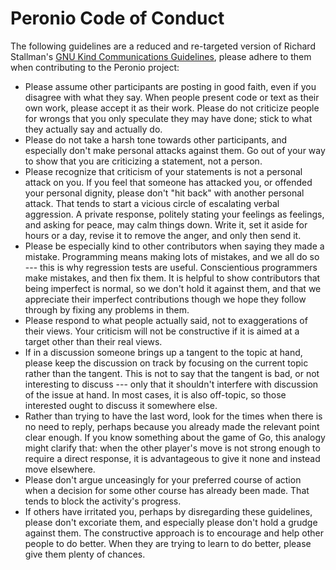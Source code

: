 # Peronio Code of Conduct

The following guidelines are a reduced and re-targeted version of Richard Stallman's [GNU Kind Communications Guidelines](https://www.gnu.org/philosophy/kind-communication.en.html), please adhere to them when contributing to the Peronio project:

* Please assume other participants are posting in good faith, even if you disagree with what they say. When people present code or text as their own work, please accept it as their work. Please do not criticize people for wrongs that you only speculate they may have done; stick to what they actually say and actually do.
* Please do not take a harsh tone towards other participants, and especially don't make personal attacks against them. Go out of your way to show that you are criticizing a statement, not a person.
* Please recognize that criticism of your statements is not a personal attack on you. If you feel that someone has attacked you, or offended your personal dignity, please don't "hit back" with another personal attack. That tends to start a vicious circle of escalating verbal aggression. A private response, politely stating your feelings as feelings, and asking for peace, may calm things down. Write it, set it aside for hours or a day, revise it to remove the anger, and only then send it.
* Please be especially kind to other contributors when saying they made a mistake. Programming means making lots of mistakes, and we all do so --- this is why regression tests are useful. Conscientious programmers make mistakes, and then fix them. It is helpful to show contributors that being imperfect is normal, so we don't hold it against them, and that we appreciate their imperfect contributions though we hope they follow through by fixing any problems in them.
* Please respond to what people actually said, not to exaggerations of their views. Your criticism will not be constructive if it is aimed at a target other than their real views.
* If in a discussion someone brings up a tangent to the topic at hand, please keep the discussion on track by focusing on the current topic rather than the tangent. This is not to say that the tangent is bad, or not interesting to discuss --- only that it shouldn't interfere with discussion of the issue at hand. In most cases, it is also off-topic, so those interested ought to discuss it somewhere else.
* Rather than trying to have the last word, look for the times when there is no need to reply, perhaps because you already made the relevant point clear enough. If you know something about the game of Go, this analogy might clarify that: when the other player's move is not strong enough to require a direct response, it is advantageous to give it none and instead move elsewhere.
* Please don't argue unceasingly for your preferred course of action when a decision for some other course has already been made. That tends to block the activity's progress.
* If others have irritated you, perhaps by disregarding these guidelines, please don't excoriate them, and especially please don't hold a grudge against them. The constructive approach is to encourage and help other people to do better. When they are trying to learn to do better, please give them plenty of chances.
